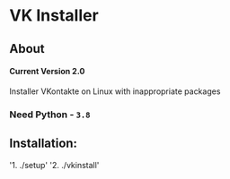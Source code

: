 # VK Installer
## About
#### Current Version 2.0

Installer VKontakte on Linux with inappropriate packages

### Need Python - `3.8`

## Installation:
'1. ./setup'
'2. ./vkinstall'
